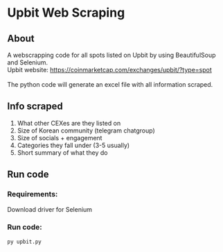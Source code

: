 # Upbit Web Scraping

## About
A webscrapping code for all spots listed on Upbit by using BeautifulSoup and Selenium.<br/>
Upbit website: https://coinmarketcap.com/exchanges/upbit/?type=spot <br/><br/>
The python code will generate an excel file with all information scraped. <br/>

## Info scraped
1. What other CEXes are they listed on 
2. Size of Korean community (telegram chatgroup)
3. Size of socials + engagement
4. Categories they fall under (3-5 usually) 
5. Short summary of what they do

## Run code
### Requirements:
Download driver for Selenium

### Run code:
```
py upbit.py
```
